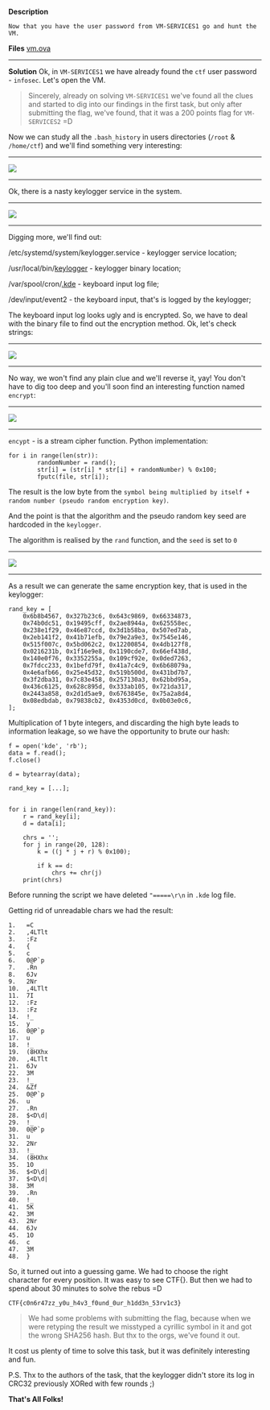 **Description**

`Now that you have the user password from VM-SERVICES1 go and hunt the VM.`

**Files**
[vm.ova](https://drive.google.com/file/d/1269Xj-ZtRhr2qhV713V-XLYceD7OUYhA/view)


-----


**Solution**
Ok, in `VM-SERVICES1` we have already found the `ctf` user password - `infosec`.
Let's open the VM.
> Sincerely, already on solving `VM-SERVICES1` we've found all the clues and started to dig into our findings in the first task, but only after submitting the flag, we've found, that it was a 200 points flag for `VM-SERVICES2` =D

Now we can study all the `.bash_history` in users directories (`/root` & `/home/ctf`) and we'll find something very interesting:

-----


![](https://raw.githubusercontent.com/YuryDo/writeups/master/BackdoorCTF2018/Forensics/VM-SERVICES2/ctf_bash_history.png)


-----

Ok, there is a nasty keylogger service in the system.

-----

![](https://raw.githubusercontent.com/YuryDo/writeups/master/BackdoorCTF2018/Forensics/VM-SERVICES2/keylogger_service.png)


-----

Digging more, we'll find out:

/etc/systemd/system/keylogger.service - keylogger service location;

/usr/local/bin/[keylogger](https://github.com/YuryDo/writeups/blob/master/BackdoorCTF2018/Forensics/VM-SERVICES2/VM-files/keylogger) - keylogger binary location;

/var/spool/cron/[.kde](https://github.com/YuryDo/writeups/blob/master/BackdoorCTF2018/Forensics/VM-SERVICES2/VM-files/kde) - keyboard input log file;

/dev/input/event2 - the keyboard input, that's is logged by the keylogger;

The keyboard input log looks ugly and is encrypted. So, we have to deal with the binary file to find out the encryption method.
Ok, let's check strings:

-----


![](https://raw.githubusercontent.com/YuryDo/writeups/master/BackdoorCTF2018/Forensics/VM-SERVICES2/strings.png)


-----

No way, we won't find any plain clue and we'll reverse it, yay!
You don't have to dig too deep and you'll soon find an interesting function named `encrypt`:

-----


![](https://raw.githubusercontent.com/YuryDo/writeups/master/BackdoorCTF2018/Forensics/VM-SERVICES2/encrypt_func.png)


-----

`encypt` - is a stream cipher function. Python implementation:

```
for i in range(len(str)):
        randomNumber = rand();
        str[i] = (str[i] * str[i] + randomNumber) % 0x100;
        fputc(file, str[i]);
```

The result is the low byte from the `symbol being multiplied by itself + random number (pseudo random encryption key)`.

And the point is that the algorithm and the pseudo random key seed are hardcoded in the `keylogger`.

The algorithm is realised by the `rand` function, and the `seed` is set to `0`

-----


![](https://raw.githubusercontent.com/YuryDo/writeups/master/BackdoorCTF2018/Forensics/VM-SERVICES2/rand.png)


-----

As a result we can generate the same encryption key, that is used in the keylogger:

```
rand_key = [
    0x6b8b4567, 0x327b23c6, 0x643c9869, 0x66334873,
    0x74b0dc51, 0x19495cff, 0x2ae8944a, 0x625558ec,
    0x238e1f29, 0x46e87ccd, 0x3d1b58ba, 0x507ed7ab,
    0x2eb141f2, 0x41b71efb, 0x79e2a9e3, 0x7545e146,
    0x515f007c, 0x5bd062c2, 0x12200854, 0x4db127f8,
    0x0216231b, 0x1f16e9e8, 0x1190cde7, 0x66ef438d,
    0x140e0f76, 0x3352255a, 0x109cf92e, 0x0ded7263,
    0x7fdcc233, 0x1befd79f, 0x41a7c4c9, 0x6b68079a,
    0x4e6afb66, 0x25e45d32, 0x519b500d, 0x431bd7b7,
    0x3f2dba31, 0x7c83e458, 0x257130a3, 0x62bbd95a,
    0x436c6125, 0x628c895d, 0x333ab105, 0x721da317,
    0x2443a858, 0x2d1d5ae9, 0x6763845e, 0x75a2a8d4,
    0x08edbdab, 0x79838cb2, 0x4353d0cd, 0x0b03e0c6,
];
```

Multiplication of 1 byte integers, and discarding the high byte leads to information leakage, so we have the opportunity to brute our hash:

```
f = open('kde', 'rb');
data = f.read();
f.close()

d = bytearray(data);

rand_key = [...];


for i in range(len(rand_key)):
    r = rand_key[i];
    d = data[i];

    chrs = '';
    for j in range(20, 128):
        k = ((j * j + r) % 0x100);

        if k == d:
            chrs += chr(j)
    print(chrs)
```

Before running the script we have deleted `"=====\r\n` in `.kde` log file.

Getting rid of unreadable chars we had the result:

```
1.   =C
2.   ,4LTlt
3.   :Fz
4.   {
5.   c
6.   0@P`p
7.   .Rn
8.   6Jv
9.   2Nr
10.  ,4LTlt
11.	 7I
12.	 :Fz
13.	 :Fz
14.	 !_
15.	 y
16.	 0@P`p
17.	 u
18.	 !_
19.	 (8HXhx
20.	 ,4LTlt
21.	 6Jv
22.	 3M
23.	 !_
24.	 &Zf
25.	 0@P`p
26.	 u
27.	 .Rn
28.	 $<D\d|
29.	 !_
30.	 0@P`p
31.	 u
32.	 2Nr
33.	 !_
34.	 (8HXhx
35.	 1O
36.	 $<D\d|
37.	 $<D\d|
38.	 3M
39.	 .Rn
40.	 !_
41.	 5K
42.	 3M
43.	 2Nr
44.	 6Jv
45.	 1O
46.	 c
47.	 3M
48.	 }
```

So, it turned out into a guessing game. We had to choose the right character for every position. It was easy to see CTF{}. But then we had to spend about 30 minutes to solve the rebus =D

`CTF{c0n6r47zz_y0u_h4v3_f0und_0ur_h1dd3n_53rv1c3}`

> We had some problems with submitting the flag, because when we were retyping the result we misstyped a cyrillic symbol in it and got the wrong SHA256 hash. But thx to the orgs, we've found it out.

It cost us plenty of time to solve this task, but it was definitely interesting and fun.

P.S. Thx to the authors of the task, that the keylogger didn't store its log in CRC32 previously XORed with few rounds ;)

**That's All Folks!**
